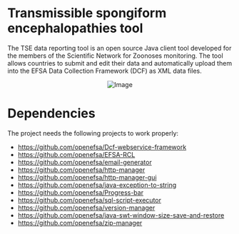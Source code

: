 # Transmissible spongiform encephalopathies tool
The TSE data reporting tool is an open source Java client tool developed for the members of the Scientific Network for Zoonoses monitoring. The tool allows countries to submit and edit their data and automatically upload them into the EFSA Data Collection Framework (DCF) as XML data files.

<p align="center">
    <img src="icons/app-icon.png" alt="Image"/>
</p>

# Dependencies
The project needs the following projects to work properly:
* https://github.com/openefsa/Dcf-webservice-framework
* https://github.com/openefsa/EFSA-RCL
* https://github.com/openefsa/email-generator
* https://github.com/openefsa/http-manager
* https://github.com/openefsa/http-manager-gui
* https://github.com/openefsa/java-exception-to-string
* https://github.com/openefsa/Progress-bar
* https://github.com/openefsa/sql-script-executor
* https://github.com/openefsa/version-manager
* https://github.com/openefsa/java-swt-window-size-save-and-restore
* https://github.com/openefsa/zip-manager
